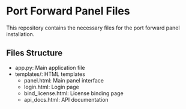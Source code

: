 # Port Forward Panel Files

This repository contains the necessary files for the port forward panel installation.

## Files Structure
- app.py: Main application file
- templates/: HTML templates
  - panel.html: Main panel interface
  - login.html: Login page
  - bind_license.html: License binding page
  - api_docs.html: API documentation
